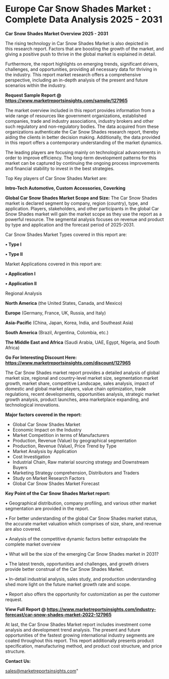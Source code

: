    # Europe Car Snow Shades Market : Complete Data Analysis 2025 - 2031

<Strong> Car Snow Shades Market Overview 2025 - 2031</strong>

The rising technology in Car Snow Shades Market is also depicted in this research report. Factors that are boosting the growth of the market, and giving a positive push to thrive in the global market is explained in detail.

Furthermore, the report highlights on emerging trends, significant drivers, challenges, and opportunities, providing all necessary data for thriving in the industry. This report market research offers a comprehensive perspective, including an in-depth analysis of the present and future scenarios within the industry.

<strong>Request Sample Report @ <a href=https://www.marketreportsinsights.com/sample/127965>https://www.marketreportsinsights.com/sample/127965</a></strong>

The market overview included in this report provides information from a wide range of resources like government organizations, established companies, trade and industry associations, industry brokers and other such regulatory and non-regulatory bodies. The data acquired from these organizations authenticate the Car Snow Shades research report, thereby aiding the clients in better decision making. Additionally, the data provided in this report offers a contemporary understanding of the market dynamics.

The leading players are focusing mainly on technological advancements in order to improve efficiency. The long-term development patterns for this market can be captured by continuing the ongoing process improvements and financial stability to invest in the best strategies.

Top Key players of Car Snow Shades Market are:

<strong>Intro-Tech Automotive, Custom Accessories, Coverking</strong>

<strong><b>Global Car Snow Shades Market Scope and Size:</b></strong>
The Car Snow Shades market is declared segment by company, region (country), type, and application. Players, stakeholders, and other participants in the global Car Snow Shades market will gain the market scope as they use the report as a powerful resource. The segmental analysis focuses on revenue and product by type and application and the forecast period of 2025-2031.

Car Snow Shades Market Types covered in this report are:

<strong>• Type I

• Type II</strong>

Market Applications covered in this report are:

<strong>• Application I

• Application II</strong> 

Regional Analysis

<strong>North America</strong> (the United States, Canada, and Mexico)

<strong>Europe</strong> (Germany, France, UK, Russia, and Italy)

<strong>Asia-Pacific</strong> (China, Japan, Korea, India, and Southeast Asia)

<strong>South America</strong> (Brazil, Argentina, Colombia, etc.)

<strong>The Middle East and Africa</strong> (Saudi Arabia, UAE, Egypt, Nigeria, and South Africa)

<strong>Go For Interesting Discount Here: <a href=https://www.marketreportsinsights.com/discount/127965>https://www.marketreportsinsights.com/discount/127965</a></strong>

The Car Snow Shades market report provides a detailed analysis of global market size, regional and country-level market size, segmentation market growth, market share, competitive Landscape, sales analysis, impact of domestic and global market players, value chain optimization, trade regulations, recent developments, opportunities analysis, strategic market growth analysis, product launches, area marketplace expanding, and technological innovations.

<strong><b>Major factors covered in the report:</b></strong>
<ul>
  <li>Global Car Snow Shades Market </li>
  <li>Economic Impact on the Industry</li>
  <li>Market Competition in terms of Manufacturers</li>
  <li>Production, Revenue (Value) by geographical segmentation</li>
  <li>Production, Revenue (Value), Price Trend by Type</li>
  <li>Market Analysis by Application</li>
  <li>Cost Investigation</li>
  <li>Industrial Chain, Raw material sourcing strategy and Downstream Buyers</li>
  <li>Marketing Strategy comprehension, Distributors and Traders</li>
  <li>Study on Market Research Factors</li>
  <li>Global Car Snow Shades Market Forecast</li>
</ul>

<strong><b>Key Point of the Car Snow Shades Market report:</b></strong>

• Geographical distribution, company profiling, and various other market segmentation are provided in the report.

• For better understanding of the global Car Snow Shades market status, the accurate market valuation which comprises of size, share, and revenue are also covered.

• Analysis of the competitive dynamic factors better extrapolate the complete market overview

• What will be the size of the emerging Car Snow Shades market in 2031?

• The latest trends, opportunities and challenges, and growth drivers provide better construal of the Car Snow Shades Market.

• In-detail industrial analysis, sales study, and production understanding shed more light on the future market growth rate and scope.

• Report also offers the opportunity for customization as per the customer request.

<strong><b>View Full Report @ <a href=https://www.marketreportsinsights.com/industry-forecast/car-snow-shades-market-2022-127965>https://www.marketreportsinsights.com/industry-forecast/car-snow-shades-market-2022-127965</a></b></strong>


At last, the Car Snow Shades Market report includes investment come analysis and development trend analysis. The present and future opportunities of the fastest growing international industry segments are coated throughout this report. This report additionally presents product specification, manufacturing method, and product cost structure, and price structure.

<strong>Contact Us:</strong>

sales@marketreportsinsights.com"
